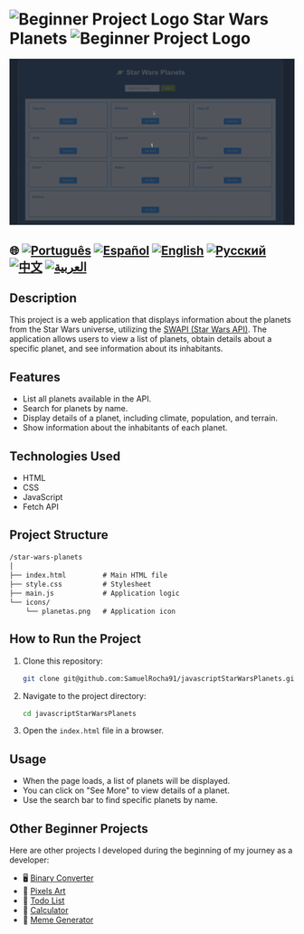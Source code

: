 # ![Beginner Project Logo](https://img.icons8.com/emoji/48/000000/star-emoji.png) Star Wars Planets ![Beginner Project Logo](https://img.icons8.com/emoji/48/000000/star-emoji.png)

![Demonstração de uso](./gifs/starWars.gif)


## 🌐 [![Português](https://img.shields.io/badge/Português-green)](https://github.com/SamuelRocha91/javascriptStarWarsPlanets/blob/main/README.md) [![Español](https://img.shields.io/badge/Español-yellow)](https://github.com/SamuelRocha91/javascriptStarWarsPlanets/blob/main/README_SP.MD) [![English](https://img.shields.io/badge/English-blue)](https://github.com/SamuelRocha91/javascriptStarWarsPlanets/blob/main/README_EN.MD) [![Русский](https://img.shields.io/badge/Русский-lightgrey)](https://github.com/SamuelRocha91/javascriptStarWarsPlanets/blob/main/README_язык.md) [![中文](https://img.shields.io/badge/中文-red)](https://github.com/SamuelRocha91/javascriptStarWarsPlanets/blob/main/README_华语.md) [![العربية](https://img.shields.io/badge/العربية-orange)](https://github.com/SamuelRocha91/javascriptStarWarsPlanets/blob/main/README_ar.md)

## Description

This project is a web application that displays information about the planets from the Star Wars universe, utilizing the [SWAPI (Star Wars API)](https://swapi.dev/). The application allows users to view a list of planets, obtain details about a specific planet, and see information about its inhabitants.

## Features

- List all planets available in the API.
- Search for planets by name.
- Display details of a planet, including climate, population, and terrain.
- Show information about the inhabitants of each planet.

## Technologies Used

- HTML
- CSS
- JavaScript
- Fetch API

## Project Structure

```
/star-wars-planets
│
├── index.html         # Main HTML file
├── style.css          # Stylesheet
├── main.js            # Application logic
└── icons/
    └── planetas.png   # Application icon
```

## How to Run the Project

1. Clone this repository:
   ```bash
   git clone git@github.com:SamuelRocha91/javascriptStarWarsPlanets.git
   ```
2. Navigate to the project directory:
   ```bash
   cd javascriptStarWarsPlanets
   ```
3. Open the `index.html` file in a browser.

## Usage

- When the page loads, a list of planets will be displayed.
- You can click on "See More" to view details of a planet.
- Use the search bar to find specific planets by name.

## Other Beginner Projects

Here are other projects I developed during the beginning of my journey as a developer:

- 🖥️ [Binary Converter](https://github.com/SamuelRocha91/Bin2Dec/blob/main/README_en.md)
- 🎨 [Pixels Art](https://github.com/SamuelRocha91/PixelsArt/blob/main/README_en.md)
- 📝 [Todo List](https://github.com/SamuelRocha91/TodoList/blob/main/README_en.md)
- 🧮 [Calculator](https://github.com/SamuelRocha91/calculator/blob/main/README_en.md)
- 🦖 [Meme Generator](https://github.com/SamuelRocha91/memeGenerator/blob/main/README_en.md)
```
